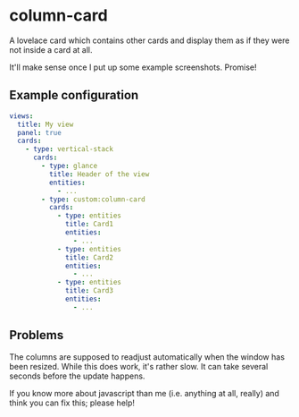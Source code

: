 column-card
===========

A lovelace card which contains other cards and display them as if they were not inside a card at all.

It'll make sense once I put up some example screenshots. Promise!

Example configuration
---------------------

```yaml
views:
  title: My view
  panel: true
  cards:
    - type: vertical-stack
      cards:
        - type: glance
          title: Header of the view
          entities:
            - ...
        - type: custom:column-card
          cards:
            - type: entities
              title: Card1
              entities:
                - ...
            - type: entities
              title: Card2
              entities:
                - ...
            - type: entities
              title: Card3
              entities:
                - ...
```


Problems
--------
The columns are supposed to readjust automatically when the window has been resized.
While this does work, it's rather slow. It can take several seconds before the update happens.

If you know more about javascript than me (i.e. anything at all, really) and think you can fix this; please help!
